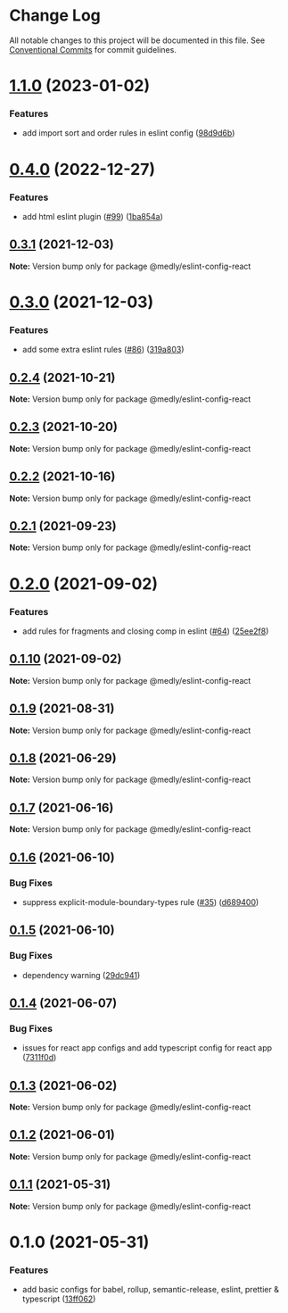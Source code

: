 # Change Log

All notable changes to this project will be documented in this file.
See [Conventional Commits](https://conventionalcommits.org) for commit guidelines.

# [1.1.0](https://github.com/medly/configs/compare/@medly/eslint-config-react@0.4.0...@medly/eslint-config-react@1.1.0) (2023-01-02)


### Features

* add import sort and order rules in eslint config ([98d9d6b](https://github.com/medly/configs/commit/98d9d6be4fddeeba85697680ecd2e0f733da85b7))





# [0.4.0](https://github.com/medly/configs/compare/@medly/eslint-config-react@0.3.1...@medly/eslint-config-react@0.4.0) (2022-12-27)


### Features

* add html eslint plugin ([#99](https://github.com/medly/configs/issues/99)) ([1ba854a](https://github.com/medly/configs/commit/1ba854a8a2aaf49e005f2d2d3864b37bf4e938a1))





## [0.3.1](https://github.com/medly/configs/compare/@medly/eslint-config-react@0.3.0...@medly/eslint-config-react@0.3.1) (2021-12-03)

**Note:** Version bump only for package @medly/eslint-config-react





# [0.3.0](https://github.com/medly/configs/compare/@medly/eslint-config-react@0.2.4...@medly/eslint-config-react@0.3.0) (2021-12-03)


### Features

* add some extra eslint rules ([#86](https://github.com/medly/configs/issues/86)) ([319a803](https://github.com/medly/configs/commit/319a8033319c8b63634659363de0f8eb473b92fc))





## [0.2.4](https://github.com/medly/configs/compare/@medly/eslint-config-react@0.2.3...@medly/eslint-config-react@0.2.4) (2021-10-21)

**Note:** Version bump only for package @medly/eslint-config-react





## [0.2.3](https://github.com/medly/configs/compare/@medly/eslint-config-react@0.2.2...@medly/eslint-config-react@0.2.3) (2021-10-20)

**Note:** Version bump only for package @medly/eslint-config-react





## [0.2.2](https://github.com/medly/configs/compare/@medly/eslint-config-react@0.2.1...@medly/eslint-config-react@0.2.2) (2021-10-16)

**Note:** Version bump only for package @medly/eslint-config-react





## [0.2.1](https://github.com/medly/configs/compare/@medly/eslint-config-react@0.2.0...@medly/eslint-config-react@0.2.1) (2021-09-23)

**Note:** Version bump only for package @medly/eslint-config-react





# [0.2.0](https://github.com/medly/configs/compare/@medly/eslint-config-react@0.1.10...@medly/eslint-config-react@0.2.0) (2021-09-02)


### Features

* add rules for fragments and closing comp in eslint ([#64](https://github.com/medly/configs/issues/64)) ([25ee2f8](https://github.com/medly/configs/commit/25ee2f85f28b7268e5f9345aa210e1b10f97cd8d))





## [0.1.10](https://github.com/medly/configs/compare/@medly/eslint-config-react@0.1.9...@medly/eslint-config-react@0.1.10) (2021-09-02)

**Note:** Version bump only for package @medly/eslint-config-react





## [0.1.9](https://github.com/medly/configs/compare/@medly/eslint-config-react@0.1.8...@medly/eslint-config-react@0.1.9) (2021-08-31)

**Note:** Version bump only for package @medly/eslint-config-react





## [0.1.8](https://github.com/medly/configs/compare/@medly/eslint-config-react@0.1.7...@medly/eslint-config-react@0.1.8) (2021-06-29)

**Note:** Version bump only for package @medly/eslint-config-react





## [0.1.7](https://github.com/medly/configs/compare/@medly/eslint-config-react@0.1.6...@medly/eslint-config-react@0.1.7) (2021-06-16)

**Note:** Version bump only for package @medly/eslint-config-react





## [0.1.6](https://github.com/medly/configs/compare/@medly/eslint-config-react@0.1.5...@medly/eslint-config-react@0.1.6) (2021-06-10)


### Bug Fixes

* suppress explicit-module-boundary-types rule ([#35](https://github.com/medly/configs/issues/35)) ([d689400](https://github.com/medly/configs/commit/d689400d09520caf5c3913046ded3c2dc4cd0dc8))





## [0.1.5](https://github.com/medly/configs/compare/@medly/eslint-config-react@0.1.4...@medly/eslint-config-react@0.1.5) (2021-06-10)


### Bug Fixes

* dependency warning ([29dc941](https://github.com/medly/configs/commit/29dc9416844032c6d3680fdbecaa3054af4f31f5))





## [0.1.4](https://github.com/medly/configs/compare/@medly/eslint-config-react@0.1.3...@medly/eslint-config-react@0.1.4) (2021-06-07)


### Bug Fixes

* issues for react app configs and add typescript config for react app ([7311f0d](https://github.com/medly/configs/commit/7311f0d210dfd264757b97375e504cc6c097074b))





## [0.1.3](https://github.com/medly/configs/compare/@medly/eslint-config-react@0.1.2...@medly/eslint-config-react@0.1.3) (2021-06-02)

**Note:** Version bump only for package @medly/eslint-config-react





## [0.1.2](https://github.com/medly/configs/compare/@medly/eslint-config-react@0.1.1...@medly/eslint-config-react@0.1.2) (2021-06-01)

**Note:** Version bump only for package @medly/eslint-config-react





## [0.1.1](https://github.com/medly/configs/compare/@medly/eslint-config-react@0.1.0...@medly/eslint-config-react@0.1.1) (2021-05-31)

**Note:** Version bump only for package @medly/eslint-config-react





# 0.1.0 (2021-05-31)


### Features

* add basic configs for babel, rollup, semantic-release, eslint, prettier & typescript ([13ff062](https://github.com/medly/configs/commit/13ff0623177c58378914d01031328d71504653af))
